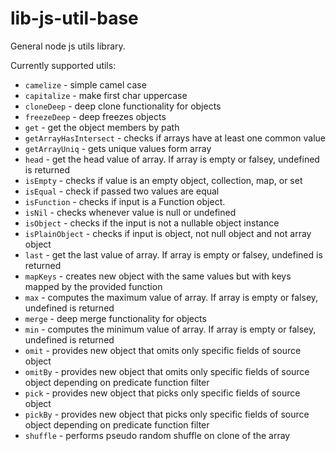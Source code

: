 # lib-js-util-base

General node js utils library.

Currently supported utils:
- `camelize` - simple camel case
- `capitalize` - make first char uppercase
- `cloneDeep` - deep clone functionality for objects
- `freezeDeep` - deep freezes objects
- `get` - get the object members by path
- `getArrayHasIntersect` - checks if arrays have at least one common value
- `getArrayUniq` - gets unique values form array
- `head` - get the head value of array. If array is empty or falsey, undefined is returned
- `isEmpty` - checks if value is an empty object, collection, map, or set
- `isEqual` - check if passed two values are equal
- `isFunction` - checks if input is a Function object.
- `isNil` - checks whenever value is null or undefined
- `isObject` - checks if the input is not a nullable object instance
- `isPlainObject` - checks if input is object, not null object and not array object
- `last` - get the last value of array. If array is empty or falsey, undefined is returned
- `mapKeys` - creates new object with the same values but with keys mapped by the provided function
- `max` - computes the maximum value of array. If array is empty or falsey, undefined is returned
- `merge` - deep merge functionality for objects
- `min` - computes the minimum value of array. If array is empty or falsey, undefined is returned
- `omit` - provides new object that omits only specific fields of source object
- `omitBy` -  provides new object that omits only specific fields of source object depending on predicate function filter
- `pick` - provides new object that picks only specific fields of source object
- `pickBy` -  provides new object that picks only specific fields of source object depending on predicate function filter
- `shuffle` - performs pseudo random shuffle on clone of the array
